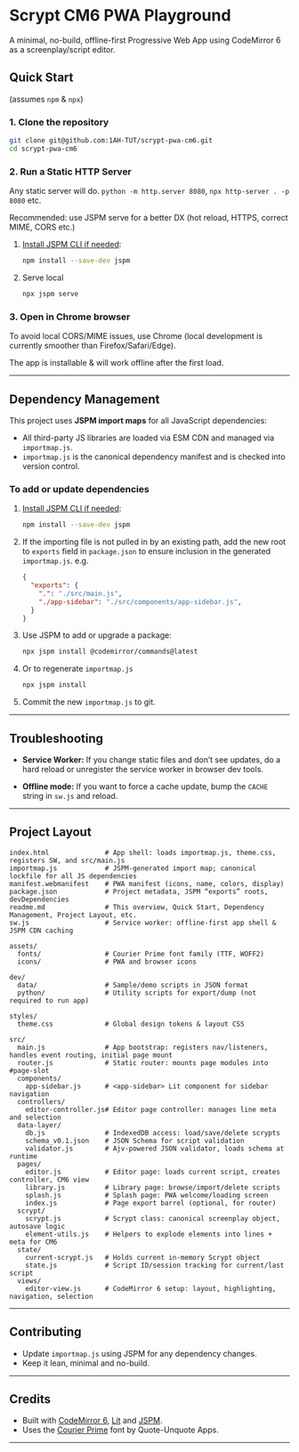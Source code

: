 # Scrypt CM6 PWA Playground

A minimal, no-build, offline-first Progressive Web App using CodeMirror 6 as a screenplay/script editor.

## Quick Start
(assumes `npm` & `npx`)

### 1. Clone the repository

```sh
git clone git@github.com:1AH-TUT/scrypt-pwa-cm6.git
cd scrypt-pwa-cm6
````

### 2. Run a Static HTTP Server

Any static server will do. `python -m http.server 8080`, `npx http-server . -p 8080` etc.

Recommended: use JSPM serve for a better DX (hot reload, HTTPS, correct MIME, CORS etc.)
1. [Install JSPM CLI if needed](https://jspm.org/docs/getting-started):

   ```sh
   npm install --save-dev jspm
   ```
2. Serve local 
    ```sh
    npx jspm serve
    ```

### 3. Open in Chrome browser
To avoid local CORS/MIME issues, use Chrome (local development is currently smoother than Firefox/Safari/Edge).

The app is installable & will work offline after the first load.

---

## Dependency Management

This project uses **JSPM import maps** for all JavaScript dependencies:

* All third-party JS libraries are loaded via ESM CDN and managed via `importmap.js`.
* `importmap.js` is the canonical dependency manifest and is checked into version control.

### To add or update dependencies

1. [Install JSPM CLI if needed](https://jspm.org/docs/getting-started):

   ```sh
   npm install --save-dev jspm
   ```
   
2. If the importing file is not pulled in by an existing path, add the new root to  `exports` field in `package.json` to ensure inclusion in the generated `importmap.js`.
  e.g.
    ```json
    {
      "exports": {
        ".": "./src/main.js",
        "./app-sidebar": "./src/components/app-sidebar.js",
      }
    }
    ```

3. Use JSPM to add or upgrade a package:

   ```sh
   npx jspm install @codemirror/commands@latest
   ```
   
4. Or to regenerate `importmap.js`
  
    ```sh
    npx jspm install
    ```

4. Commit the new `importmap.js` to git.

---

## Troubleshooting

* **Service Worker:**
  If you change static files and don’t see updates, do a hard reload or unregister the service worker in browser dev tools.

* **Offline mode:**
  If you want to force a cache update, bump the `CACHE` string in `sw.js` and reload.

---

## Project Layout

```text
index.html              # App shell: loads importmap.js, theme.css, registers SW, and src/main.js
importmap.js            # JSPM-generated import map; canonical lockfile for all JS dependencies
manifest.webmanifest    # PWA manifest (icons, name, colors, display)
package.json            # Project metadata, JSPM “exports” roots, devDependencies
readme.md               # This overview, Quick Start, Dependency Management, Project Layout, etc.
sw.js                   # Service worker: offline-first app shell & JSPM CDN caching

assets/
  fonts/                # Courier Prime font family (TTF, WOFF2)
  icons/                # PWA and browser icons

dev/
  data/                 # Sample/demo scripts in JSON format
  python/               # Utility scripts for export/dump (not required to run app)

styles/
  theme.css             # Global design tokens & layout CSS

src/
  main.js               # App bootstrap: registers nav/listeners, handles event routing, initial page mount
  router.js             # Static router: mounts page modules into #page-slot
  components/
    app-sidebar.js      # <app-sidebar> Lit component for sidebar navigation
  controllers/
    editor-controller.js# Editor page controller: manages line meta and selection
  data-layer/
    db.js               # IndexedDB access: load/save/delete scrypts
    schema_v0.1.json    # JSON Schema for script validation
    validator.js        # Ajv-powered JSON validator, loads schema at runtime
  pages/
    editor.js           # Editor page: loads current script, creates controller, CM6 view
    library.js          # Library page: browse/import/delete scripts
    splash.js           # Splash page: PWA welcome/loading screen
    index.js            # Page export barrel (optional, for router)
  scrypt/
    scrypt.js           # Scrypt class: canonical screenplay object, autosave logic
    element-utils.js    # Helpers to explode elements into lines + meta for CM6
  state/
    current-scrypt.js   # Holds current in-memory Scrypt object
    state.js            # Script ID/session tracking for current/last script
  views/
    editor-view.js      # CodeMirror 6 setup: layout, highlighting, navigation, selection
```

---

## Contributing

* Update `importmap.js` using JSPM for any dependency changes.
* Keep it lean, minimal and no-build.

---

## Credits

* Built with [CodeMirror 6](https://codemirror.net/6/), [Lit](https://lit.dev/) and [JSPM](jspm.org).
* Uses the [Courier Prime](https://quoteunquoteapps.com/courierprime/) font by Quote-Unquote Apps.

---
